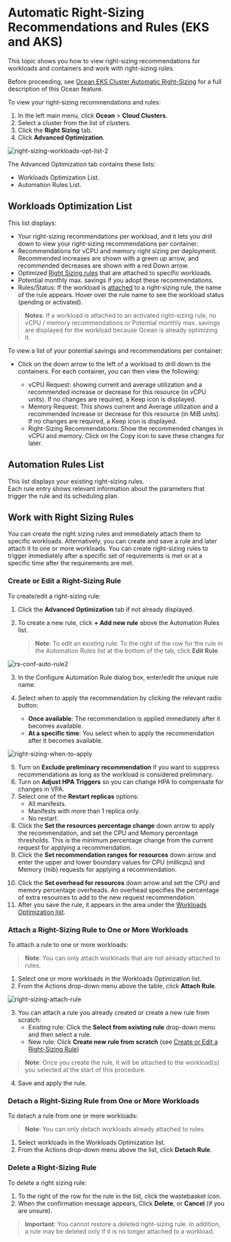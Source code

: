 <meta name=“robots” content=“noindex”>

#  Automatic Right-Sizing Recommendations and Rules (EKS and AKS)

This topic shows you how to view right-sizing recommendations for workloads and containers and work with right-sizing rules.

Before proceeding, see [Ocean EKS Cluster Automatic Right-Sizing](https://docs.spot.io/ocean/features/ocean-cluster-right-sizing-tab) for a full description of this Ocean feature.

To view your right-sizing recommendations and rules: 

1. In the left main menu, click **Ocean** > **Cloud Clusters**.
2. Select a cluster from the list of clusters.
3. Click the **Right Sizing** tab.  
4. Click **Advanced Optimization**. 

![right-sizing-workloads-opt-list-2](https://github.com/spotinst/help/assets/159915991/d119783f-015c-4b4a-9a1d-e559baea5a5f)

The Advanced Optimization tab contains these lists:  

*  Workloads Optimization List. 
*  Automation Rules List.

##  Workloads Optimization List 

This list displays:  

*  Your right-sizing recommendations per workload, and it lets you drill down to view your right-sizing recommendations per container. 
*  Recommendations for vCPU and memory right sizing per deployment. Recommended increases are shown with a green up arrow, and recommended decreases are shown with a red Down arrow.  
*  Optimized [Right Sizing rules]() that are attached to specific workloads.
*  Potential monthly max. savings if you adopt these recommendations.
*  Rules/Status: If the workload is [attached](https://docs.spot.io/ocean/features/ocean-cluster-right-sizing-recom-tab?id=attach-a-right-sizing-rule-to-one-or-more-workloads) to a right-sizing rule, the name of the rule appears. Hover over the rule name to see the workload status (pending or activated).

>**Notes**: If a workload is attached to an activated right-sizing rule, no vCPU / memory recommendations or Potential monthly max. savings are displayed for the workload because Ocean is already optimizing it.
>

To view a list of your potential savings and recommendations per container: 

*  Click on the down arrow to the left of a workload to drill down to the containers. For each container, you can then view the following: 

    *  vCPU Request: showing current and average utilization and a recommended increase or decrease for this resource (in vCPU units). If no changes are required, a Keep icon is displayed. 
    *  Memory Request: This shows current and Average utilization and a recommended increase or decrease for this resource (in MiB units). If no changes are required, a Keep icon is displayed. 
    *  Right-Sizing Recommendations: Show the recommended changes in vCPU and memory. Click on the Copy icon to save these changes for later. 

##  Automation Rules List 

This list displays your existing right-sizing rules.  
Each rule entry shows relevant information about the parameters that trigger the rule and its scheduling plan. 

##   Work with Right Sizing Rules 

You can create the right sizing rules and immediately attach them to specific workloads. Alternatively, you can create and save a rule and later attach it to one or more workloads. 
You can create right-sizing rules to trigger immediately after a specific set of requirements is met or at a specific time after the requirements are met. 

###   Create or Edit a Right-Sizing Rule 

To create/edit a right-sizing rule: 

1.   Click the **Advanced Optimization** tab if not already displayed.
2.   To create a new rule,	click **+ Add new rule** above the Automation Rules list.
     
     >**Note**: To edit an existing rule: To the right of the row for the rule in the Automation Rules list at the bottom of the tab, click **Edit Rule**. 

![rs-conf-auto-rule2](https://github.com/user-attachments/assets/fa96a30d-15ad-443a-b5a0-925edbbb98be)

<!--NEW SCREEN REQUIRED - NEW SCREEN REQUIRED -NEW SCREEN REQUIRED NEW SCREEN REQUIRED-->

3.   In the Configure Automation Rule dialog box, enter/edit the unique rule name.
4.   Select when to apply the recommendation by clicking the relevant radio button: 

      *   **Once available**: The recommendation is applied immediately after it becomes available. 
      *   **At a specific time**: You select when to apply the recommendation after it becomes available.

![right-sizing-when-to-apply](https://github.com/spotinst/help/assets/159915991/323b56ca-2d9f-440b-ac7e-f934b0da337b)

5. Turn on **Exclude preliminary recommendation** if you want to suppress recommendations as long as the workload is considered preliminary.
6. Turn on **Adjust HPA Triggers** so you can change HPA to compensate for changes in VPA.
7. Select one of the **Restart replicas** options:
   * All manifests.
   * Manifests with more than 1 replica only.
   * No restart.
8. Click the **Set the resources percentage change** down arrow to apply the recommendation, and set the CPU and Memory percentage thresholds. This is the minimum percentage change from the current request for applying a recommendation.
9. Click the **Set recommendation ranges for resources** down arrow and enter the upper and lower boundary values for CPU (millicpu) and Memory (mib) requests for applying a recommendation.

<!-- 5.   Select whether to turn on the **restart pods for relevant workloads** option. This option enables Ocean to restart pod batches sequentially according to recommendations.
6.   Click the **Set Min. CPU / Memory thresholds for workload** down arrow and then set the CPU and Memory percentage thresholds. This is the minimum CPU and Memory percentage change for the current request to apply a recommendation. 
7.   Click the **Set recommendation ranges for CPU & Memory** down arrow and enter the upper and lower boundary values for CPU requests (millicpu) and Memory requests (mib) to apply a recommendation. -->
10.   Click the **Set overhead for resources** down arrow and set the CPU and memory percentage overheads. An overhead specifies the percentage of extra resources to add to the new request recommendation.
11.   After you save the rule, it appears in the area under the [Workloads Optimization list](https://docs.spot.io/ocean/features/ocean-cluster-right-sizing-recom-tab?id=workloads-optimization-list).

###   Attach a Right-Sizing Rule to One or More Workloads 

To attach a rule to one or more workloads: 

>**Note**: You can only attach workloads that are not already attached to rules.

1.   Select one or more workloads in the Workloads Optimization list. 
2.   From the Actions drop-down menu above the table, click **Attach Rule**.

![right-sizing-attach-rule](https://github.com/spotinst/help/assets/159915991/dbc36aec-bc82-4b01-a75a-a6776970a785)

3.   You can attach a rule you already created or create a new rule from scratch:
      *   Existing rule: Click the **Select from existing rule** drop-down menu and then select a rule. 
      *   New rule: Click **Create new rule from scratch** (see [Create or Edit a Right-Sizing Rule]())
  
>**Note**: Once you create the rule, it will be attached to the workload(s) you selected at the start of this procedure. 

4.   Save and apply the rule. 

###   Detach a Right-Sizing Rule from One or More Workloads 

To detach a rule from one or more workloads: 

>**Note**: You can only detach workloads already attached to rules.

1.   Select workloads in the Workloads Optimization list.
2.   From the Actions drop-down menu above the list, click **Detach Rule**. 

###   Delete a Right-Sizing Rule 

To delete a right sizing rule: 

1.   To the right of the row for the rule in the list, click the wastebasket icon. 
2.   When the confirmation message appears, Click **Delete**, or **Cancel** (if you are unsure). 

>**Important**: You cannot restore a deleted right-sizing rule. In addition, a rule may be deleted only if it is no longer attached to a workload.



